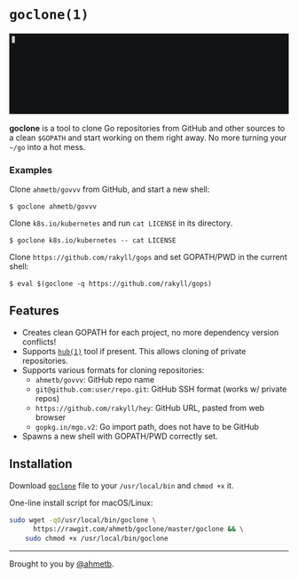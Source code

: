 # `goclone(1)`

![goclone(1) demo screencast](demo.gif)

**goclone** is a tool to clone Go repositories from GitHub and other sources to
a clean `$GOPATH` and start working on them right away. No more turning your
`~/go` into a hot mess.

### Examples

Clone `ahmetb/govvv` from GitHub, and start a new shell:

    $ goclone ahmetb/govvv

Clone `k8s.io/kubernetes` and run `cat LICENSE` in its directory.

    $ goclone k8s.io/kubernetes -- cat LICENSE

Clone `https://github.com/rakyll/gops` and set GOPATH/PWD in the current shell:

    $ eval $(goclone -q https://github.com/rakyll/gops)

## Features

- Creates clean GOPATH for each project, no more dependency version conflicts!
- Supports [`hub(1)`](https://hub.github.com/) tool if present. This allows
  cloning of private repositories.
- Supports various formats for cloning repositories:
    - `ahmetb/govvv`: GitHub repo name
    - `git@github.com:user/repo.git`: GitHub SSH format (works w/ private repos)
    - `https://github.com/rakyll/hey`: GitHub URL, pasted from web browser
    - `gopkg.in/mgo.v2`: Go import path, does not have to be GitHub
- Spawns a new shell with GOPATH/PWD correctly set.

## Installation

Download [`goclone`](./goclone) file to your `/usr/local/bin` and `chmod +x` it. 

One-line install script for macOS/Linux:

```sh
sudo wget -qO/usr/local/bin/goclone \
      https://rawgit.com/ahmetb/goclone/master/goclone && \
    sudo chmod +x /usr/local/bin/goclone
```
-----

Brought to you by [@ahmetb](https://github.com/ahmetb).
